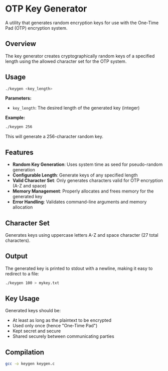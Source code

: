 # OTP Key Generator

A utility that generates random encryption keys for use with the One-Time Pad (OTP) encryption system.

## Overview

The key generator creates cryptographically random keys of a specified length using the allowed character set for the OTP system.

## Usage

```bash
./keygen <key_length>
```

**Parameters:**
- `key_length`: The desired length of the generated key (integer)

**Example:**
```bash
./keygen 256
```

This will generate a 256-character random key.

## Features

- **Random Key Generation**: Uses system time as seed for pseudo-random generation
- **Configurable Length**: Generate keys of any specified length
- **Valid Character Set**: Only generates characters valid for OTP encryption (A-Z and space)
- **Memory Management**: Properly allocates and frees memory for the generated key
- **Error Handling**: Validates command-line arguments and memory allocation

## Character Set

Generates keys using uppercase letters A-Z and space character (27 total characters).

## Output

The generated key is printed to stdout with a newline, making it easy to redirect to a file:

```bash
./keygen 100 > mykey.txt
```

## Key Usage

Generated keys should be:
- At least as long as the plaintext to be encrypted
- Used only once (hence "One-Time Pad")
- Kept secret and secure
- Shared securely between communicating parties

## Compilation

```bash
gcc -o keygen keygen.c
```
